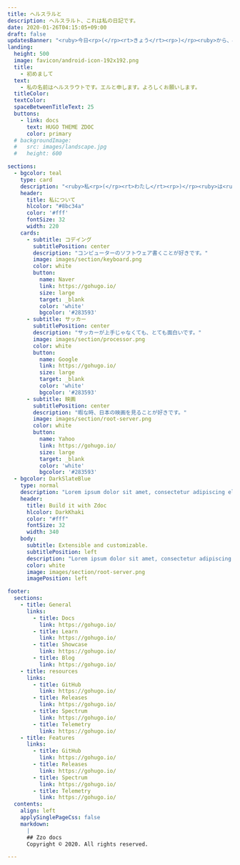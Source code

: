 ```yaml
---
title: ヘルスラルと
description: ヘルスラルト、これは私の日記です。
date: 2020-01-26T04:15:05+09:00
draft: false
updatesBanner: "<ruby>今日<rp>(</rp><rt>きょう</rt><rp>)</rp><ruby>から、&nbsp; [ここで](https://kva.github.io/) &nbsp; <ruby>書<rp>(</rp><rt>か</rt><rp>)</rp><ruby>く<ruby>始<rp>(</rp><rt>はじ</rt><rp>)</rp><ruby>まります。" 
landing:
  height: 500
  image: favicon/android-icon-192x192.png
  title:
    - 初めまして
  text:
    - 私の名前はヘルスラウトです。エルと申します。よろしくお願いします。
  titleColor:
  textColor:
  spaceBetweenTitleText: 25
  buttons:
    - link: docs
      text: HUGO THEME ZDOC
      color: primary
  # backgroundImage: 
  #   src: images/landscape.jpg
  #   height: 600

sections:
  - bgcolor: teal
    type: card
    description: "<ruby>私<rp>(</rp><rt>わたし</rt><rp>)</rp><ruby>は<ruby>日本語<rp>(</rp><rt>にほんご</rt><rp>)</rp><ruby>を<ruby>勉強<rp>(</rp><rt>べんきょう</rt><rp>)</rp><ruby>しています。<ruby>日本語<rp>(</rp><rt>にほんご</rt><rp>)</rp><ruby>が上手になるように願っています。私の趣味は"
    header: 
      title: 私について
      hlcolor: "#8bc34a"
      color: '#fff'
      fontSize: 32
      width: 220
    cards:
      - subtitle: コデイング
        subtitlePosition: center
        description: "コンピューターのソフトウェア書くことが好きです。"
        image: images/section/keyboard.png
        color: white
        button: 
          name: Naver
          link: https://gohugo.io/
          size: large
          target: _blank
          color: 'white'
          bgcolor: '#283593'
      - subtitle: サッカー
        subtitlePosition: center
        description: "サッカーが上手じゃなくても、とても面白いです。"
        image: images/section/processor.png
        color: white
        button: 
          name: Google
          link: https://gohugo.io/
          size: large
          target: _blank
          color: 'white'
          bgcolor: '#283593'
      - subtitle: 映画
        subtitlePosition: center
        description: "暇な時、日本の映画を見ることが好きです。"
        image: images/section/root-server.png
        color: white
        button: 
          name: Yahoo
          link: https://gohugo.io/
          size: large
          target: _blank
          color: 'white'
          bgcolor: '#283593'
  - bgcolor: DarkSlateBlue
    type: normal
    description: "Lorem ipsum dolor sit amet, consectetur adipiscing elit. Fusce id eleifend erat. Integer eget mattis augue. Suspendisse semper laoreet tortor sed convallis. Nulla ac euismod lorem"
    header:
      title: Build it with Zdoc
      hlcolor: DarkKhaki
      color: "#fff"
      fontSize: 32
      width: 340
    body:
      subtitle: Extensible and customizable.
      subtitlePosition: left
      description: "Lorem ipsum dolor sit amet, consectetur adipiscing elit. Fusce id eleifend erat. Integer eget mattis augue. Suspendisse semper laoreet tortor sed convallis. Nulla ac euismod lorem"
      color: white
      image: images/section/root-server.png
      imagePosition: left

footer:
  sections:
    - title: General
      links:
        - title: Docs
          link: https://gohugo.io/
        - title: Learn
          link: https://gohugo.io/
        - title: Showcase
          link: https://gohugo.io/
        - title: Blog
          link: https://gohugo.io/
    - title: resources
      links:
        - title: GitHub
          link: https://gohugo.io/
        - title: Releases
          link: https://gohugo.io/
        - title: Spectrum
          link: https://gohugo.io/
        - title: Telemetry
          link: https://gohugo.io/
    - title: Features
      links:
        - title: GitHub
          link: https://gohugo.io/
        - title: Releases
          link: https://gohugo.io/
        - title: Spectrum
          link: https://gohugo.io/
        - title: Telemetry
          link: https://gohugo.io/
  contents: 
    align: left
    applySinglePageCss: false
    markdown:
      |
      ## Zzo docs
      Copyright © 2020. All rights reserved.

---
```

